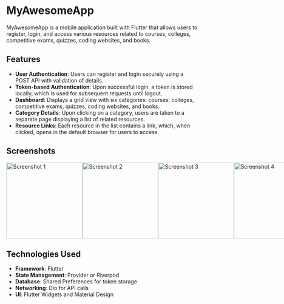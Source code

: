 # MyAwesomeApp

MyAwesomeApp is a mobile application built with Flutter that allows users to register, login, and access various resources related to courses, colleges, competitive exams, quizzes, coding websites, and books.

## Features

- **User Authentication**: Users can register and login securely using a POST API with validation of details.
- **Token-based Authentication**: Upon successful login, a token is stored locally, which is used for subsequent requests until logout.
- **Dashboard**: Displays a grid view with six categories: courses, colleges, competitive exams, quizzes, coding websites, and books.
- **Category Details**: Upon clicking on a category, users are taken to a separate page displaying a list of related resources.
- **Resource Links**: Each resource in the list contains a link, which, when clicked, opens in the default browser for users to access.

## Screenshots

  <div style="display: flex; justify-content: space-between;">
    <img src="https://github.com/BhavikPindoriya/url_launcher/assets/154498968/08c64c58-9947-4bf9-afea-cbe69936d4b3" alt="Screenshot 1" width="200">
    <img src="https://github.com/BhavikPindoriya/url_launcher/assets/154498968/8a103b3f-5dc2-4e87-9ba9-c20b7999da6b" alt="Screenshot 2" width="200">
    <img src="https://github.com/BhavikPindoriya/url_launcher/assets/154498968/1fcffd01-141b-4e07-ab74-9d22c960a212" alt="Screenshot 3" width="200">
    <img src="https://github.com/BhavikPindoriya/url_launcher/assets/154498968/008de3a4-0926-4403-9320-1e8de694ebcc" alt="Screenshot 4" width="200">
    <img src="https://github.com/BhavikPindoriya/url_launcher/assets/154498968/a2f487bb-8e0c-473a-9d1c-8a236835a9ea" alt="Screenshot 4" width="200">
    <img src="https://github.com/BhavikPindoriya/url_launcher/assets/154498968/c74d4b92-6c7c-45e8-afc9-2c90c45a4659" alt="Screenshot 4" width="200">
    <img src="https://github.com/BhavikPindoriya/url_launcher/assets/154498968/0df98dcf-ad08-451c-9fb8-5ebc7cf90652" alt="Screenshot 4" width="200">
    <img src="https://github.com/BhavikPindoriya/url_launcher/assets/154498968/cca7541a-6d92-4b16-b5df-646cda82ba6d" alt="Screenshot 4" width="200">
</div>

## Technologies Used

- **Framework**: Flutter
- **State Management**: Provider or Riverpod
- **Database**: Shared Preferences for token storage
- **Networking**: Dio for API calls
- **UI**: Flutter Widgets and Material Design


